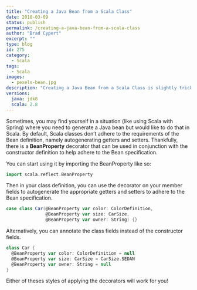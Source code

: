 ```yaml
---
title: "Creating a Java Bean from a Scala Class"
date: 2018-03-09
status: publish
permalink: /creating-a-java-bean-from-a-scala-class
author: "Brad Cypert"
excerpt: ""
type: blog
id: 275
category:
  - Scala
tags:
  - Scala
images:
  - pexels-bean.jpg
description: "Creating a Java Bean from a Scala Class is slightly tricky as Scala classes don't adhere to the Bean definition, but with a little work we can make Scala classes into Java beans."
versions:
  java: jdk8
  scala: 2.8
---
```


Sometimes, you may find yourself in a situation (like using Scala with Spring) where you need to generate a Java bean but would like to do that in Scala. By default, Scala classes don’t adhere to the requirements of the Bean definition, namely autogenerating getters and setters. Thankfully, there is a **BeanProperty** decorator that can be used in conjunction with the constructor definition to help adhere to the Bean specification.

You can start using it by importing the BeanProperty like so:

```scala
import scala.reflect.BeanProperty
```

Then in your class definition, you can use the decorator on your member fields to autogenerate the appropriate getters and setters to adhere to the Bean specification.

```scala
case class Car(@BeanProperty var color: ColorDefinition,
               @BeanProperty var size: CarSize,
               @BeanProperty var owner: String) {}
```

Alternatively, you can annotate the class fields instead of the constructor fields.

```scala
class Car {
  @BeanProperty var color: ColorDefinition = null
  @BeanProperty var size: CarSize = CarSize.SEDAN
  @BeanProperty var owner: String = null
}
```

Either of theses styles of applying the decorators will work for you!
